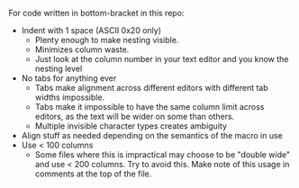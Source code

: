 For code written in bottom-bracket in this repo:

* Indent with 1 space (ASCII 0x20 only)
    * Plenty enough to make nesting visible.
    * Minimizes column waste.
    * Just look at the column number in your text editor
      and you know the nesting level
* No tabs for anything ever
    * Tabs make alignment across different editors with different
      tab widths impossible.
    * Tabs make it impossible to have the same column limit across editors, as the text will be wider on some than others.
    * Multiple invisible character types creates ambiguity
* Align stuff as needed depending on the semantics of
  the macro in use
* Use < 100 columns
    * Some files where this is impractical may choose to be "double wide" and use < 200 columns. Try to avoid this. Make note of this usage in comments at the top of the file.

